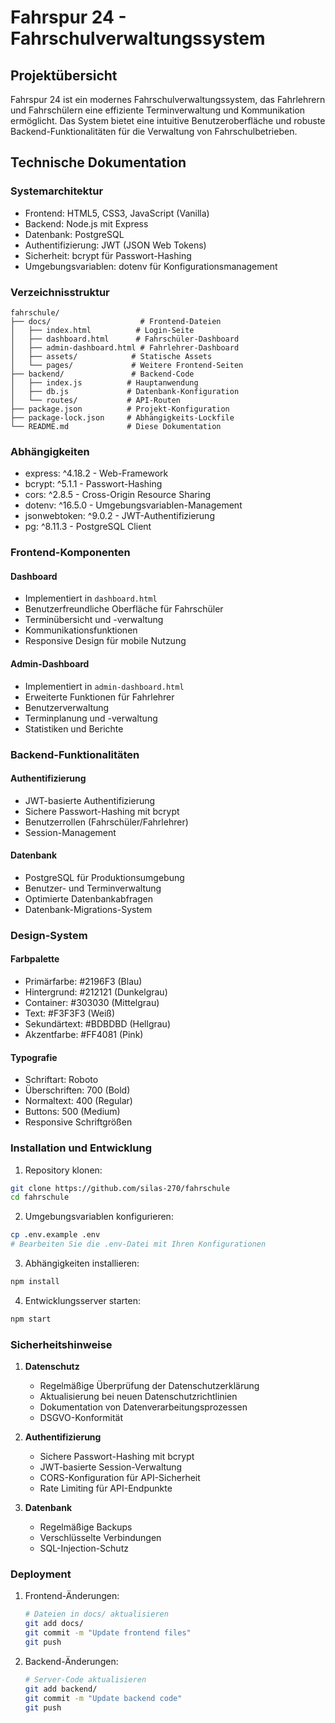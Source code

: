 # Fahrspur 24 - Fahrschulverwaltungssystem

## Projektübersicht
Fahrspur 24 ist ein modernes Fahrschulverwaltungssystem, das Fahrlehrern und Fahrschülern eine effiziente Terminverwaltung und Kommunikation ermöglicht. Das System bietet eine intuitive Benutzeroberfläche und robuste Backend-Funktionalitäten für die Verwaltung von Fahrschulbetrieben.

## Technische Dokumentation

### Systemarchitektur
- Frontend: HTML5, CSS3, JavaScript (Vanilla)
- Backend: Node.js mit Express
- Datenbank: PostgreSQL
- Authentifizierung: JWT (JSON Web Tokens)
- Sicherheit: bcrypt für Passwort-Hashing
- Umgebungsvariablen: dotenv für Konfigurationsmanagement

### Verzeichnisstruktur
```
fahrschule/
├── docs/                    # Frontend-Dateien
│   ├── index.html          # Login-Seite
│   ├── dashboard.html      # Fahrschüler-Dashboard
│   ├── admin-dashboard.html # Fahrlehrer-Dashboard
│   ├── assets/            # Statische Assets
│   └── pages/             # Weitere Frontend-Seiten
├── backend/               # Backend-Code
│   ├── index.js          # Hauptanwendung
│   ├── db.js             # Datenbank-Konfiguration
│   └── routes/           # API-Routen
├── package.json          # Projekt-Konfiguration
├── package-lock.json     # Abhängigkeits-Lockfile
└── README.md             # Diese Dokumentation
```

### Abhängigkeiten
- express: ^4.18.2 - Web-Framework
- bcrypt: ^5.1.1 - Passwort-Hashing
- cors: ^2.8.5 - Cross-Origin Resource Sharing
- dotenv: ^16.5.0 - Umgebungsvariablen-Management
- jsonwebtoken: ^9.0.2 - JWT-Authentifizierung
- pg: ^8.11.3 - PostgreSQL Client

### Frontend-Komponenten

#### Dashboard
- Implementiert in `dashboard.html`
- Benutzerfreundliche Oberfläche für Fahrschüler
- Terminübersicht und -verwaltung
- Kommunikationsfunktionen
- Responsive Design für mobile Nutzung

#### Admin-Dashboard
- Implementiert in `admin-dashboard.html`
- Erweiterte Funktionen für Fahrlehrer
- Benutzerverwaltung
- Terminplanung und -verwaltung
- Statistiken und Berichte

### Backend-Funktionalitäten

#### Authentifizierung
- JWT-basierte Authentifizierung
- Sichere Passwort-Hashing mit bcrypt
- Benutzerrollen (Fahrschüler/Fahrlehrer)
- Session-Management

#### Datenbank
- PostgreSQL für Produktionsumgebung
- Benutzer- und Terminverwaltung
- Optimierte Datenbankabfragen
- Datenbank-Migrations-System

### Design-System

#### Farbpalette
- Primärfarbe: #2196F3 (Blau)
- Hintergrund: #212121 (Dunkelgrau)
- Container: #303030 (Mittelgrau)
- Text: #F3F3F3 (Weiß)
- Sekundärtext: #BDBDBD (Hellgrau)
- Akzentfarbe: #FF4081 (Pink)

#### Typografie
- Schriftart: Roboto
- Überschriften: 700 (Bold)
- Normaltext: 400 (Regular)
- Buttons: 500 (Medium)
- Responsive Schriftgrößen

### Installation und Entwicklung

1. Repository klonen:
```bash
git clone https://github.com/silas-270/fahrschule
cd fahrschule
```

2. Umgebungsvariablen konfigurieren:
```bash
cp .env.example .env
# Bearbeiten Sie die .env-Datei mit Ihren Konfigurationen
```

3. Abhängigkeiten installieren:
```bash
npm install
```

4. Entwicklungsserver starten:
```bash
npm start
```

### Sicherheitshinweise
1. **Datenschutz**
   - Regelmäßige Überprüfung der Datenschutzerklärung
   - Aktualisierung bei neuen Datenschutzrichtlinien
   - Dokumentation von Datenverarbeitungsprozessen
   - DSGVO-Konformität

2. **Authentifizierung**
   - Sichere Passwort-Hashing mit bcrypt
   - JWT-basierte Session-Verwaltung
   - CORS-Konfiguration für API-Sicherheit
   - Rate Limiting für API-Endpunkte

3. **Datenbank**
   - Regelmäßige Backups
   - Verschlüsselte Verbindungen
   - SQL-Injection-Schutz

### Deployment
1. Frontend-Änderungen:
   ```bash
   # Dateien in docs/ aktualisieren
   git add docs/
   git commit -m "Update frontend files"
   git push
   ```

2. Backend-Änderungen:
   ```bash
   # Server-Code aktualisieren
   git add backend/
   git commit -m "Update backend code"
   git push
   ```